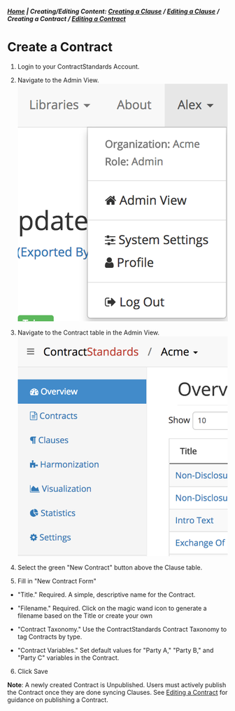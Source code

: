 ##### [Home](README.md) | **Creating/Editing Content:** [Creating a Clause](Create_Clause.md) / [Editing a Clause](Edit_Clause.md) / Creating a Contract / [Editing a Contract](Edit_Contract.md)

# Create a Contract

1. Login to your ContractStandards Account.

2. Navigate to the Admin View. ![user menu][user-name]

3. Navigate to the Contract table in the Admin View. ![nav sidebar][nav-sidebar]

4. Select the green "New Contract" button above the Clause table.

5. Fill in "New Contract Form"

 * "Title." Required. A simple, descriptive name for the Contract.

 * "Filename." Required. Click on the magic wand icon to generate a filename based on the Title or create your own

 * "Contract Taxonomy." Use the ContractStandards Contract Taxonomy to tag Contracts by type.

 * "Contract Variables." Set default values for "Party A," "Party B," and "Party C" variables in the Contract.

6. Click Save

**Note**: A newly created Contract is Unpublished. Users must actively publish the Contract once they are done syncing Clauses. See [Editing a Contract](Edit_Contract.md) for guidance on publishing a Contract.



[user-name]: img/user-menu.png
[nav-sidebar]: img/nav-sidebar.png
